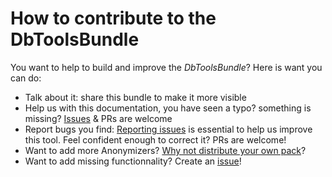 # How to contribute to the DbToolsBundle

You want to help to build and improve the *DbToolsBundle*? Here is want you can do:

* Talk about it: share this bundle to make it more visible
* Help us with this documentation, you have seen a typo? something is missing? [Issues](https://github.com/makinacorpus/DbToolsBundle/issues) & PRs are welcome
* Report bugs you find: [Reporting issues](https://github.com/makinacorpus/DbToolsBundle/issues) is essential to help us improve this tool.
  Feel confident enough to correct it? PRs are welcome!
* Want to add more Anonymizers? [Why not distribute your own pack](./pack)?
* Want to add missing functionnality? Create an [issue](https://github.com/makinacorpus/DbToolsBundle/issues)!
